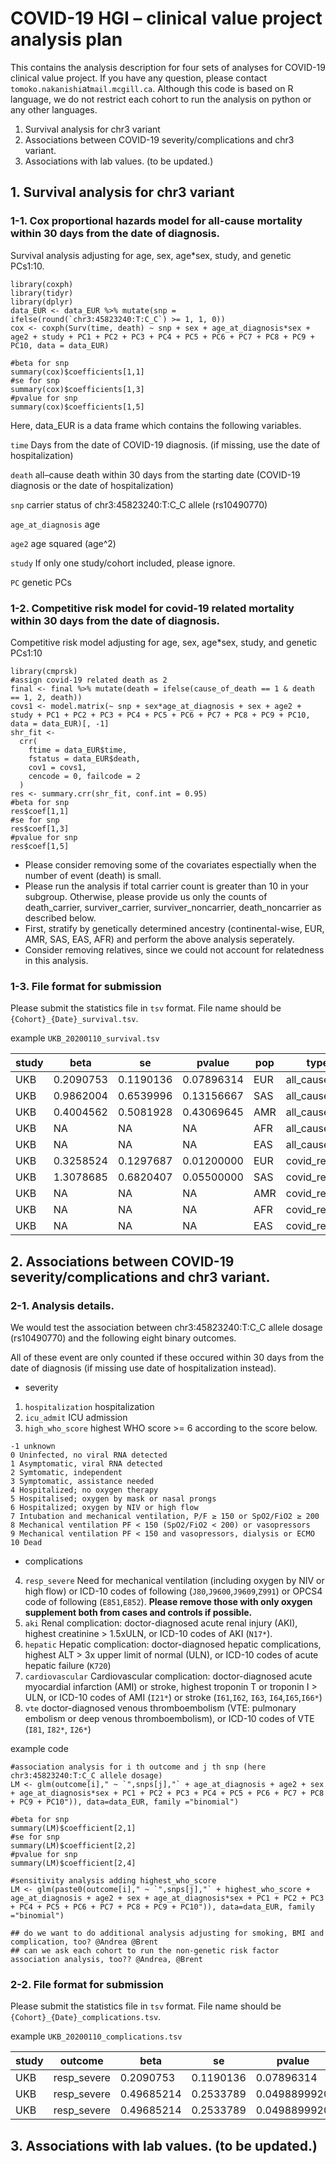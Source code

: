 # COVID-19 HGI – clinical value project analysis plan 

This contains the analysis description for four sets of analyses for COVID-19 clinical value project.
If you have any question, please contact `tomoko.nakanishi`at`mail.mcgill.ca`.
Although this code is based on R language, we do not restrict each cohort to run the analysis on python or any other languages.

1. Survival analysis for chr3 variant
2. Associations between COVID-19 severity/complications and chr3 variant.
3. Associations with lab values. (to be updated.)

## 1. Survival analysis for chr3 variant
### 1-1.	Cox proportional hazards model for all-cause mortality within 30 days from the date of diagnosis.

Survival analysis adjusting for age, sex, age*sex, study, and genetic PCs1:10.

```{r}
library(coxph)
library(tidyr)
library(dplyr)
data_EUR <- data_EUR %>% mutate(snp = ifelse(round(`chr3:45823240:T:C_C`) >= 1, 1, 0))
cox <- coxph(Surv(time, death) ~ snp + sex + age_at_diagnosis*sex + age2 + study + PC1 + PC2 + PC3 + PC4 + PC5 + PC6 + PC7 + PC8 + PC9 + PC10, data = data_EUR)

#beta for snp
summary(cox)$coefficients[1,1]
#se for snp
summary(cox)$coefficients[1,3]
#pvalue for snp
summary(cox)$coefficients[1,5]

```
Here, data_EUR is a data frame which contains the following variables.

`time` Days from the date of COVID-19 diagnosis. (if missing, use the date of hospitalization)

`death` all–cause death within 30 days from the starting date (COVID-19 diagnosis or the date of hospitalization)

`snp` carrier status of chr3:45823240:T:C_C allele (rs10490770)

`age_at_diagnosis` age

`age2` age squared (age^2)

`study` If only one study/cohort included, please ignore.

`PC` genetic PCs

### 1-2. Competitive risk model for covid-19 related mortality within 30 days from the date of diagnosis.

Competitive risk model adjusting for age, sex, age*sex, study, and genetic PCs1:10

```{r}
library(cmprsk)
#assign covid-19 related death as 2
final <- final %>% mutate(death = ifelse(cause_of_death == 1 & death == 1, 2, death))
covs1 <- model.matrix(~ snp + sex*age_at_diagnosis + sex + age2 + study + PC1 + PC2 + PC3 + PC4 + PC5 + PC6 + PC7 + PC8 + PC9 + PC10, data = data_EUR)[, -1]
shr_fit <- 
  crr(
    ftime = data_EUR$time,
    fstatus = data_EUR$death,
    cov1 = covs1,
    cencode = 0, failcode = 2
  )
res <- summary.crr(shr_fit, conf.int = 0.95)
#beta for snp
res$coef[1,1]
#se for snp
res$coef[1,3]
#pvalue for snp
res$coef[1,5]
```

* Please consider removing some of the covariates espectially when the number of event (death) is small.
* Please run the analysis if total carrier count is greater than 10 in your subgroup. Otherwise, please provide us only the counts of  death_carrier, surviver_carrier, surviver_noncarrier, death_noncarrier as described below.
* First, stratify by genetically determined ancestry (continental-wise, EUR, AMR, SAS, EAS, AFR) and perform the above analysis seperately.
* Consider removing relatives, since we could not account for relatedness in this analysis.


### 1-3. File format for submission

Please submit the statistics file in `tsv` format.
File name should be `{Cohort}_{Date}_survival.tsv`.

example
`UKB_20200110_survival.tsv`


| study |  beta |  se  | pvalue | pop | type | death_carrier | surviver_carrier | surviver_noncarrier | death_noncarrier | covariates_used
----|----|----|----|----|----|----|----|----|----|----|
| UKB |  0.2090753 | 0.1190136 | 0.07896314 | EUR  |  all_cause | 91 | 523 | 2439 | 388 | age,age2,sex,age*sex,PC1:10,study |
| UKB |  0.9862004 | 0.6539996 | 0.13156667 | SAS  |  all_cause | 6 | 51 | 60 | 4 | age,sex |
| UKB |  0.4004562 | 0.5081928 | 0.43069645 | AMR  |  all_cause | 5 | 16 | 126 | 18 | age,sex |
| UKB |  NA | NA | NA | AFR |  all_cause | 0 | 2 | 162 | 44 | NA |
| UKB |  NA | NA | NA | EAS |  all_cause | 0 | 1 | 52 | 2 | NA |
| UKB |  0.3258524 | 0.1297687 | 0.01200000 | EUR |  covid_related | 78 | 370 | 1932 | 309 | age,age2,sex,age*sex,PC1:10,study |
| UKB |  1.3078685 | 0.6820407 | 0.05500000 | SAS |  covid_related | 6 | 41 | 57 | 3 | age,sex |
| UKB |  NA | NA | NA | AMR |  covid_related | 1 | 5 | 36 | 0 | age,sex |
| UKB |  NA | NA | NA | AFR |  covid_related | 0 | 1 | 146 | 33 | age,sex |
| UKB |  NA | NA | NA | EAS |  covid_related | 0 | 1 | 45 | 0 | NA |


## 2. Associations between COVID-19 severity/complications and chr3 variant.

### 2-1. Analysis details.

We would test the association between chr3:45823240:T:C_C allele dosage (rs10490770) and the following eight binary outcomes.  

All of these event are only counted if these occured within 30 days from the date of diagnosis (if missing use date of hospitalization instead).

* severity 
1. `hospitalization` hospitalization 
2. `icu_admit` ICU admission
3. `high_who_score` highest WHO score >= 6 according to the score below.

```
-1 unknown
0 Uninfected, no viral RNA detected
1 Asymptomatic, viral RNA detected
2 Symtomatic, independent
3 Symptomatic, assistance needed
4 Hospitalized; no oxygen therapy
5 Hospitalised; oxygen by mask or nasal prongs
6 Hospitalized; oxygen by NIV or high flow
7 Intubation and mechanical ventilation, P/F ≥ 150 or SpO2/FiO2 ≥ 200
8 Mechanical ventilation PF < 150 (SpO2/FiO2 < 200) or vasopressors
9 Mechanical ventilation PF < 150 and vasopressors, dialysis or ECMO
10 Dead
```

* complications
4. `resp_severe` Need for mechanical ventilation (including oxygen by NIV or high flow) or ICD-10 codes of following (`J80`,`J9600`,`J9609`,`Z991`) or OPCS4 code of following (`E851`,`E852`). **Please remove those with only oxygen supplement both from cases and controls if possible.**
5. `aki` Renal complication: doctor-diagnosed acute renal injury (AKI), highest creatinine > 1.5xULN, or ICD-10 codes of AKI (`N17*`). 
6. `hepatic` Hepatic complication: doctor-diagnosed hepatic complications, highest ALT > 3x upper limit of normal (ULN), or ICD-10 codes of acute hepatic failure (`K720`)
7. `cardiovascular` Cardiovascular complication: doctor-diagnosed acute myocardial infarction (AMI) or stroke, highest troponin T or troponin I > ULN, or ICD-10 codes of AMI (`I21*`) or stroke (`I61`,`I62`, `I63`, `I64`,`I65`,`I66*`)
8. `vte` doctor-diagnosed venous thromboembolism (VTE: pulmonary embolism or deep venous thromboembolism), or ICD-10 codes of VTE (`I81`, `I82*`, `I26*`)


example code 

```{r}
#association analysis for i th outcome and j th snp (here chr3:45823240:T:C_C allele dosage)
LM <- glm(outcome[i]," ~ `",snps[j],"` + age_at_diagnosis + age2 + sex + age_at_diagnosis*sex + PC1 + PC2 + PC3 + PC4 + PC5 + PC6 + PC7 + PC8 + PC9 + PC10")), data=data_EUR, family ="binomial")

#beta for snp
summary(LM)$coefficient[2,1]
#se for snp
summary(LM)$coefficient[2,2]
#pvalue for snp
summary(LM)$coefficient[2,4]

#sensitivity analysis adding highest_who_score
LM <- glm(paste0(outcome[i]," ~ `",snps[j],"` + highest_who_score + age_at_diagnosis + age2 + sex + age_at_diagnosis*sex + PC1 + PC2 + PC3 + PC4 + PC5 + PC6 + PC7 + PC8 + PC9 + PC10")), data=data_EUR, family ="binomial")

## do we want to do additional analysis adjusting for smoking, BMI and complication, too? @Andrea @Brent
## can we ask each cohort to run the non-genetic risk factor association analysis, too?? @Andrea, @Brent

```

### 2-2. File format for submission

Please submit the statistics file in `tsv` format.
File name should be `{Cohort}_{Date}_complications.tsv`.

example
`UKB_20200110_complications.tsv`

| study |  outcome | beta |  se  | pvalue | pop | N_case | N_control | risk_factor | covariates_used | 
|----|----|----|----|----|----|----|----|----|----|
| UKB |  resp_severe | 0.2090753 | 0.1190136 | 0.07896314 | EUR | 270 | 607 | chr3:45823240:T:C_C | age,age2,sex,age*sex,PC1:10,study |
| UKB |  resp_severe | 0.49685214 | 0.2533789 | 0.0498899920 | EUR | 578 | 593  | chr3:45823240:T:C_C | age,age2,sex,age*sex,PC1:10,study |
| UKB |  resp_severe | 0.49685214 | 0.2533789 | 0.0498899920 | EUR | 578 | 593  | past_smoker | age,age2,sex,age*sex,PC1:10,study |


## 3. Associations with lab values. (to be updated.)


